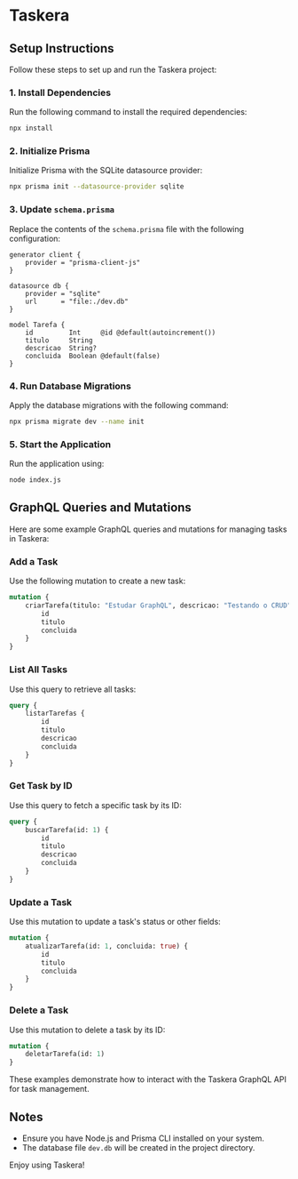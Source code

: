 # Taskera

## Setup Instructions

Follow these steps to set up and run the Taskera project:

### 1. Install Dependencies
Run the following command to install the required dependencies:
```bash
npx install
```

### 2. Initialize Prisma
Initialize Prisma with the SQLite datasource provider:
```bash
npx prisma init --datasource-provider sqlite
```

### 3. Update `schema.prisma`
Replace the contents of the `schema.prisma` file with the following configuration:
```prisma
generator client {
    provider = "prisma-client-js"
}

datasource db {
    provider = "sqlite"
    url      = "file:./dev.db"
}

model Tarefa {
    id         Int     @id @default(autoincrement())
    titulo     String
    descricao  String?
    concluida  Boolean @default(false)
}
```

### 4. Run Database Migrations
Apply the database migrations with the following command:
```bash
npx prisma migrate dev --name init
```

### 5. Start the Application
Run the application using:
```bash
node index.js
```

## GraphQL Queries and Mutations

Here are some example GraphQL queries and mutations for managing tasks in Taskera:

### Add a Task
Use the following mutation to create a new task:
```graphql
mutation {
    criarTarefa(titulo: "Estudar GraphQL", descricao: "Testando o CRUD") {
        id
        titulo
        concluida
    }
}
```

### List All Tasks
Use this query to retrieve all tasks:
```graphql
query {
    listarTarefas {
        id
        titulo
        descricao
        concluida
    }
}
```

### Get Task by ID
Use this query to fetch a specific task by its ID:
```graphql
query {
    buscarTarefa(id: 1) {
        id
        titulo
        descricao
        concluida
    }
}
```

### Update a Task
Use this mutation to update a task's status or other fields:
```graphql
mutation {
    atualizarTarefa(id: 1, concluida: true) {
        id
        titulo
        concluida
    }
}
```

### Delete a Task
Use this mutation to delete a task by its ID:
```graphql
mutation {
    deletarTarefa(id: 1)
}
```

These examples demonstrate how to interact with the Taskera GraphQL API for task management.

## Notes
- Ensure you have Node.js and Prisma CLI installed on your system.
- The database file `dev.db` will be created in the project directory.

Enjoy using Taskera!